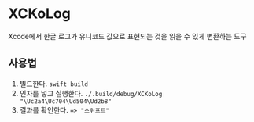 # XCKoLog
Xcode에서 한글 로그가 유니코드 값으로 표현되는 것을 읽을 수 있게 변환하는 도구

## 사용법
1. 빌드한다. `swift build`
2. 인자를 넣고 실행한다. `./.build/debug/XCKoLog "\Uc2a4\Uc704\Ud504\Ud2b8"`
3. 결과를 확인한다. `=> "스위프트"`
